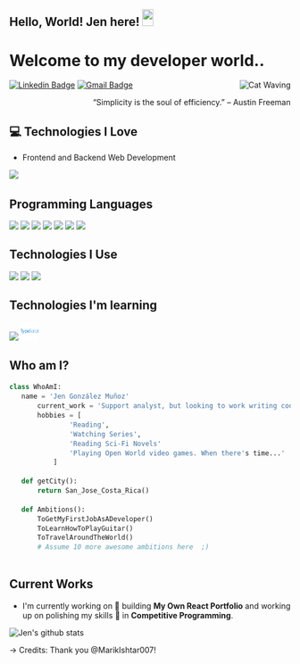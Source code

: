 ## Hello, World! Jen here!  <img src="https://media.giphy.com/media/hvRJCLFzcasrR4ia7z/giphy.gif" width="20px" height="30px">

<h1>Welcome to my developer world..</h1> 

<img src = 'https://github.com/Jen-GM/Jen-GM/blob/main/cat-wave.gif' alt = 'Cat Waving' align='right'/>

[![Linkedin Badge](https://img.shields.io/badge/-jengm9-blue?style=flat-square&logo=Linkedin&logoColor=white&link=https://www.linkedin.com/in/jen-gm9/)](https://www.linkedin.com/in/jen-gm9/) [![Gmail Badge](https://img.shields.io/badge/-jen.gonzalez.mu@gmail.com-c14438?style=flat-square&logo=Gmail&logoColor=white&link=mailto:jen.gonzalez.mu@gmail.com)](mailto:jen.gonzalez.mu@gmail.com)

<div style="text-align: right">“Simplicity is the soul of efficiency.” – Austin Freeman </div>

## :computer: Technologies I Love
* Frontend and Backend Web Development

<img src = "https://github-readme-stats.vercel.app/api/top-langs/?username=jen-gm&layout=compact">

## Programming Languages
<img src = 'https://github.com/MarikIshtar007/MarikIshtar007/blob/master/images/python2.png' height='30'/> <img src='https://github.com/MarikIshtar007/MarikIshtar007/blob/master/images/java.svg' width='30'/> <img src = 'https://github.com/MarikIshtar007/MarikIshtar007/blob/master/images/html.svg' width='30'/> <img src = 'https://github.com/MarikIshtar007/MarikIshtar007/blob/master/images/css.svg' width='30'/> <img src = 'https://github.com/MarikIshtar007/MarikIshtar007/blob/master/images/js.svg' width='30'/> <img src = 'https://github.com/MarikIshtar007/MarikIshtar007/blob/master/images/bootstrap.svg' width='33'/> <img src = 'https://github.com/MarikIshtar007/MarikIshtar007/blob/master/images/sql.svg' width='30'/> 
 
 ## Technologies I Use
<img src = 'https://github.com/MarikIshtar007/MarikIshtar007/blob/master/images/flask.png' width='30'/> <img src = 'https://github.com/MarikIshtar007/MarikIshtar007/blob/master/images/git.svg' width='30'/> <img src = 'https://github.com/MarikIshtar007/MarikIshtar007/blob/master/images/react.svg' width='33'/>

## Technologies I'm learning
<img src = 'https://github.com/MarikIshtar007/MarikIshtar007/blob/master/images/nodejs.svg' width='33'/>   <img src = 'https://github.com/Jen-GM/Jen-GM/blob/main/typescript.svg' width='33'/>
 
 ## Who am I?
 ```python
 class WhoAmI:
 	name = 'Jen González Muñoz'
		current_work = 'Support analyst, but looking to work writing code'
		hobbies = [
				'Reading',
				'Watching Series',
				'Reading Sci-Fi Novels'
				'Playing Open World video games. When there's time...'
			]
	
	def getCity():
		return San_Jose_Costa_Rica()
	
	def Ambitions():
		ToGetMyFirstJobAsADeveloper()
		ToLearnHowToPlayGuitar()
		ToTravelAroundTheWorld()
		# Assume 10 more awesome ambitions here  ;)
	
 ```
 
## Current Works
 * I'm currently working on 🔭 building **My Own React Portfolio** and working up on polishing my skills 🌱 in **Competitive Programming**.
 

![Jen's github stats](https://github-readme-stats.vercel.app/api?username=Jen-GM&show_icons=true&hide=[%22issues%22])


-> Credits: Thank you @MarikIshtar007!
